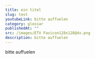 ```yaml
---
title: ein titel
slug: test
youtubeLink: bitte auffuelen
category: glossar
publishedAt: ""
src: /images/ETV Favicon128x128@4x.png
description: bitte auffuelen
---
```

bitte auffuelen